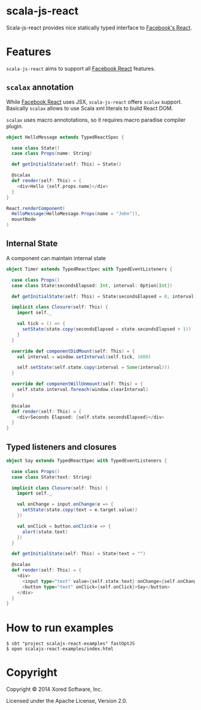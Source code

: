 scala-js-react
============

Scala-js-react provides nice statically typed interface to [Facebook's React](http://facebook.github.io/react/).

# Features

`scala-js-react` aims to support all [Facebook React](http://facebook.github.io/react/) features.

## `scalax` annotation

While [Facebook React](http://facebook.github.io/react/) uses JSX, `scala-js-react` offers `scalax` support. 
Basically `scalax` allows to use Scala xml literals to build React DOM.

`scalax` uses macro annototations, so it requires macro paradise compiler plugin.

```scala
object HelloMessage extends TypedReactSpec {

  case class State()
  case class Props(name: String)

  def getInitialState(self: This) = State()

  @scalax
  def render(self: This) = {
    <div>Hello {self.props.name}</div>
  }
}

React.renderComponent(
  HelloMessage(HelloMessage.Props(name = "John")),
  mountNode
)
```

## Internal State

A component can maintain internal state

```scala
object Timer extends TypedReactSpec with TypedEventListeners {

  case class Props()
  case class State(secondsElapsed: Int, interval: Option[Int])

  def getInitialState(self: This) = State(secondsElapsed = 0, interval = None)

  implicit class Closure(self: This) {
    import self._

    val tick = () => {
      setState(state.copy(secondsElapsed = state.secondsElapsed + 1))
    }
  }

  override def componentDidMount(self: This) = {
    val interval = window.setInterval(self.tick, 1000)

    self.setState(self.state.copy(interval = Some(interval)))
  }

  override def componentWillUnmount(self: This) = {
    self.state.interval.foreach(window.clearInterval)
  }

  @scalax
  def render(self: This) = {
    <div>Seconds Elapsed: {self.state.secondsElapsed}</div>
  }
}
```

## Typed listeners and closures

```scala
object Say extends TypedReactSpec with TypedEventListeners {

  case class Props()
  case class State(text: String)

  implicit class Closure(self: This) {
    import self._

    val onChange = input.onChange(e => {
      setState(state.copy(text = e.target.value))
    })

    val onClick = button.onClick(e => {
      alert(state.text)
    })
  }

  def getInitialState(self: This) = State(text = "")

  @scalax
  def render(self: This) = {
    <div>
      <input type="text" value={self.state.text} onChange={self.onChange}></input>
      <button type="text" onClick={self.onClick}>Say</button>
    </div>
  }
}
```

# How to run examples

    $ sbt "project scalajs-react-examples" fastOptJS
    $ open scalajs-react-examples/index.html

# Copyright

Copyright © 2014 Xored Software, Inc.

Licensed under the Apache License, Version 2.0.

